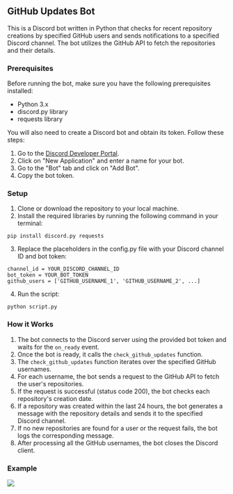 ## GitHub Updates Bot

This is a Discord bot written in Python that checks for recent repository creations by specified GitHub users and sends notifications to a specified Discord channel. The bot utilizes the GitHub API to fetch the repositories and their details.

### Prerequisites
Before running the bot, make sure you have the following prerequisites installed:
- Python 3.x
- discord.py library
- requests library

You will also need to create a Discord bot and obtain its token. Follow these steps:
1. Go to the [Discord Developer Portal](https://discord.com/developers/applications).
2. Click on "New Application" and enter a name for your bot.
3. Go to the "Bot" tab and click on "Add Bot".
4. Copy the bot token.


### Setup
1. Clone or download the repository to your local machine.
2. Install the required libraries by running the following command in your terminal:
```
pip install discord.py requests
```
3. Replace the placeholders in the config.py file with your Discord channel ID and bot token:
```
channel_id = YOUR_DISCORD_CHANNEL_ID
bot_token = YOUR_BOT_TOKEN
github_users = ['GITHUB_USERNAME_1', 'GITHUB_USERNAME_2', ...]
```
4. Run the script: 
```
python script.py
```

### How it Works
1. The bot connects to the Discord server using the provided bot token and waits for the `on_ready` event.
2. Once the bot is ready, it calls the `check_github_updates` function.
3. The `check_github_updates` function iterates over the specified GitHub usernames.
4. For each username, the bot sends a request to the GitHub API to fetch the user's repositories.
5. If the request is successful (status code 200), the bot checks each repository's creation date.
6. If a repository was created within the last 24 hours, the bot generates a message with the repository details and sends it to the specified Discord channel.
7. If no new repositories are found for a user or the request fails, the bot logs the corresponding message.
8. After processing all the GitHub usernames, the bot closes the Discord client.

### Example
![](https://i.imgur.com/BFT4K1V.png)